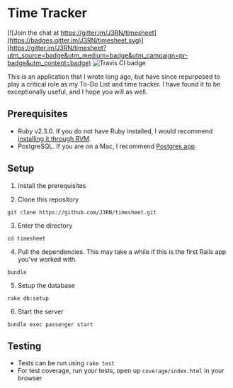 # Time Tracker

[![Join the chat at https://gitter.im/J3RN/timesheet](https://badges.gitter.im/J3RN/timesheet.svg)](https://gitter.im/J3RN/timesheet?utm_source=badge&utm_medium=badge&utm_campaign=pr-badge&utm_content=badge)
![Travis CI badge](https://travis-ci.org/J3RN/timesheet.svg)

This is an application that I wrote long ago, but have since repurposed to play a critical role as my To-Do List and time tracker. I have found it to be exceptionally useful, and I hope you will as well.

## Prerequisites

- Ruby v2.3.0. If you do not have Ruby installed, I would recommend [installing it through RVM](http://rvm.io/rvm/install).
- PostgreSQL. If you are on a Mac, I recommend [Postgres.app](http://postgresapp.com/).

## Setup
1. Install the prerequisites

2. Clone this repository
  ```
  git clone https://github.com/J3RN/timesheet.git
  ```

3. Enter the directory
  ```
  cd timesheet
  ```

4. Pull the dependencies. This may take a while if this is the first Rails app you've worked with.
  ```
  bundle
  ```

5. Setup the database
  ```
  rake db:setup
  ```

6. Start the server
  ```
  bundle exec passenger start
  ```

## Testing

- Tests can be run using `rake test`
- For test coverage, run your tests, open up `coverage/index.html` in your browser
